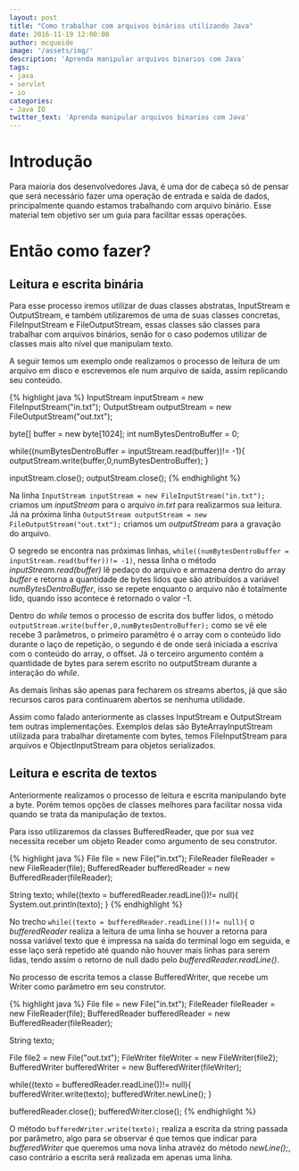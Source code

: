 ```yaml
---
layout: post
title: "Como trabalhar com arquivos binários utilizando Java"
date: 2016-11-19 12:00:00
author: mcqueide
image: '/assets/img/'
description: 'Aprenda manipular arquivos binarios com Java'
tags:
- java
- servlet
- io
categories:
- Java IO
twitter_text: 'Aprenda manipular arquivos binarios com Java'
---
```


# Introdução
Para maioria dos desenvolvedores Java, é uma dor de cabeça só de pensar que será necessário fazer uma operação de entrada e saída de dados, principalmente quando estamos trabalhando com arquivo binário. Esse material tem objetivo ser um guia para facilitar essas operações.

# Então como fazer?

## Leitura e escrita binária

Para esse processo iremos utilizar de duas classes abstratas, InputStream e OutputStream, e também utilizaremos de uma de suas classes concretas, FileInputStream e FileOutputStream, essas classes são classes para trabalhar com arquivos binários, senão for o caso podemos utilizar de classes mais alto nível que manipulam texto.

A seguir temos um exemplo onde realizamos o processo de leitura de um arquivo em disco e escrevemos ele num arquivo de saída, assim replicando seu conteúdo.


{% highlight java %}
InputStream inputStream = new FileInputStream("in.txt");
OutputStream outputStream = new FileOutputStream("out.txt");

byte[] buffer = new byte[1024];
int numBytesDentroBuffer = 0;

while((numBytesDentroBuffer = inputStream.read(buffer))!= -1){
	outputStream.write(buffer,0,numBytesDentroBuffer);
}

inputStream.close();
outputStream.close();
{% endhighlight %}

Na linha ```InputStream inputStream = new FileInputStream("in.txt");``` criamos um *inputStream* para o arquivo *in.txt* para realizarmos sua leitura. Já na próxima linha ```OutputStream outputStream = new FileOutputStream("out.txt");``` criamos um *outputStream* para a gravação do arquivo.

O segredo se encontra nas próximas linhas, ```while((numBytesDentroBuffer = inputStream.read(buffer))!= -1)```, nessa linha o método *inputStream.read(buffer)* lê pedaço do arquivo e armazena dentro do array *buffer* e retorna a quantidade de bytes lidos que são atribuídos a variável *numBytesDentroBuffer*, isso se repete enquanto o arquivo não é totalmente lido, quando isso acontece é retornado o valor -1.

Dentro do *while* temos o processo de escrita dos buffer lidos, o método ```outputStream.write(buffer,0,numBytesDentroBuffer);``` como se vê ele recebe 3 parâmetros, o primeiro paramêtro é o array com o conteúdo lido durante o laço de repetição, o segundo é de onde será iniciada a escriva com o conteúdo do array, o offset. Já o terceiro argumento contém a quantidade de bytes para serem escrito no outputStream durante a interação do *while*.

As demais linhas são apenas para fecharem os streams abertos, já que são recursos caros para continuarem abertos se nenhuma utilidade.

Assim como falado anteriormente as classes InputStream e OutputStream tem outras implementações. Exemplos delas são ByteArrayInputStream utilizada para trabalhar diretamente com bytes, temos FileInputStream para arquivos e ObjectInputStream para objetos serializados.

## Leitura e escrita de textos

Anteriormente realizamos o processo de leitura e escrita manipulando byte a byte. Porém temos opções de classes melhores para facilitar nossa vida quando se trata da manipulação de textos.

Para isso utilizaremos da classes BufferedReader, que por sua vez necessita receber um objeto Reader como argumento de seu construtor.

{% highlight java %}
File file = new File("in.txt");
FileReader fileReader = new FileReader(file);
BufferedReader bufferedReader = new BufferedReader(fileReader);

String texto;
while((texto = bufferedReader.readLine())!= null){
	System.out.println(texto);
}
{% endhighlight %}

No trecho ```while((texto = bufferedReader.readLine())!= null){``` o *bufferedReader* realiza a leitura de uma linha se houver a retorna para nossa variável texto que é impressa na saída do terminal logo em seguida, e esse laço será repetido até quando não houver mais linhas para serem lidas, tendo assim o retorno de null dado pelo *bufferedReader.readLine()*.

No processo de escrita temos a classe BufferedWriter, que recebe um Writer como parâmetro em seu construtor.

{% highlight java %}
File file = new File("in.txt");
FileReader fileReader = new FileReader(file);
BufferedReader bufferedReader = new BufferedReader(fileReader);

String texto;

File file2 = new File("out.txt");
FileWriter fileWriter = new FileWriter(file2);
BufferedWriter bufferedWriter = new BufferedWriter(fileWriter);

while((texto = bufferedReader.readLine())!= null){
	bufferedWriter.write(texto);
	bufferedWriter.newLine();
}

bufferedReader.close();
bufferedWriter.close();
{% endhighlight %}

O método ```bufferedWriter.write(texto);``` realiza a escrita da string passada por parâmetro, algo para se observar é que temos que indicar para *bufferedWriter* que queremos uma nova linha atravéz do método *newLine();*, caso contrário a escrita será realizada em apenas uma linha.
